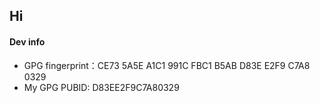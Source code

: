 ## Hi

#### Dev info

- GPG fingerprint：CE73 5A5E A1C1 991C FBC1 B5AB D83E E2F9 C7A8 0329
- My GPG PUBID: D83EE2F9C7A80329

